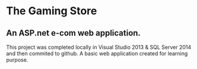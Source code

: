 # The Gaming Store

## An ASP.net e-com web application.


This project was completed locally in Visual Studio 2013 & SQL Server 2014 and then commited to github.
A basic web application created for learning purpose.
